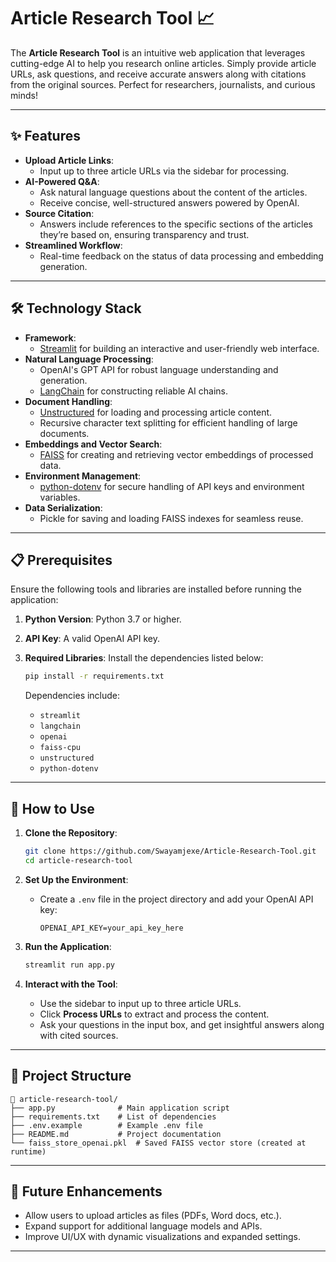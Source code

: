 # Article Research Tool 📈

The **Article Research Tool** is an intuitive web application that leverages cutting-edge AI to help you research online articles. Simply provide article URLs, ask questions, and receive accurate answers along with citations from the original sources. Perfect for researchers, journalists, and curious minds!

---

## ✨ Features

- **Upload Article Links**: 
  - Input up to three article URLs via the sidebar for processing.
- **AI-Powered Q&A**: 
  - Ask natural language questions about the content of the articles.
  - Receive concise, well-structured answers powered by OpenAI.
- **Source Citation**: 
  - Answers include references to the specific sections of the articles they’re based on, ensuring transparency and trust.
- **Streamlined Workflow**: 
  - Real-time feedback on the status of data processing and embedding generation.

---

## 🛠️ Technology Stack

- **Framework**: 
  - [Streamlit](https://streamlit.io/) for building an interactive and user-friendly web interface.
- **Natural Language Processing**:
  - OpenAI's GPT API for robust language understanding and generation.
  - [LangChain](https://www.langchain.com/) for constructing reliable AI chains.
- **Document Handling**:
  - [Unstructured](https://github.com/Unstructured-IO/unstructured) for loading and processing article content.
  - Recursive character text splitting for efficient handling of large documents.
- **Embeddings and Vector Search**:
  - [FAISS](https://faiss.ai/) for creating and retrieving vector embeddings of processed data.
- **Environment Management**:
  - [python-dotenv](https://github.com/theskumar/python-dotenv) for secure handling of API keys and environment variables.
- **Data Serialization**:
  - Pickle for saving and loading FAISS indexes for seamless reuse.

---

## 📋 Prerequisites

Ensure the following tools and libraries are installed before running the application:

1. **Python Version**: Python 3.7 or higher.
2. **API Key**: A valid OpenAI API key.
3. **Required Libraries**: Install the dependencies listed below:
   ```bash
   pip install -r requirements.txt
   ```

   Dependencies include:
   - `streamlit`
   - `langchain`
   - `openai`
   - `faiss-cpu`
   - `unstructured`
   - `python-dotenv`

---

## 🚀 How to Use

1. **Clone the Repository**:
   ```bash
   git clone https://github.com/Swayamjexe/Article-Research-Tool.git
   cd article-research-tool
   ```

2. **Set Up the Environment**:
   - Create a `.env` file in the project directory and add your OpenAI API key:
     ```
     OPENAI_API_KEY=your_api_key_here
     ```

3. **Run the Application**:
   ```bash
   streamlit run app.py
   ```

4. **Interact with the Tool**:
   - Use the sidebar to input up to three article URLs.
   - Click **Process URLs** to extract and process the content.
   - Ask your questions in the input box, and get insightful answers along with cited sources.

---

## 📂 Project Structure

```plaintext
📁 article-research-tool/
├── app.py              # Main application script
├── requirements.txt    # List of dependencies
├── .env.example        # Example .env file
├── README.md           # Project documentation
└── faiss_store_openai.pkl  # Saved FAISS vector store (created at runtime)
```

---

## 🌟 Future Enhancements

- Allow users to upload articles as files (PDFs, Word docs, etc.).
- Expand support for additional language models and APIs.
- Improve UI/UX with dynamic visualizations and expanded settings.

---

